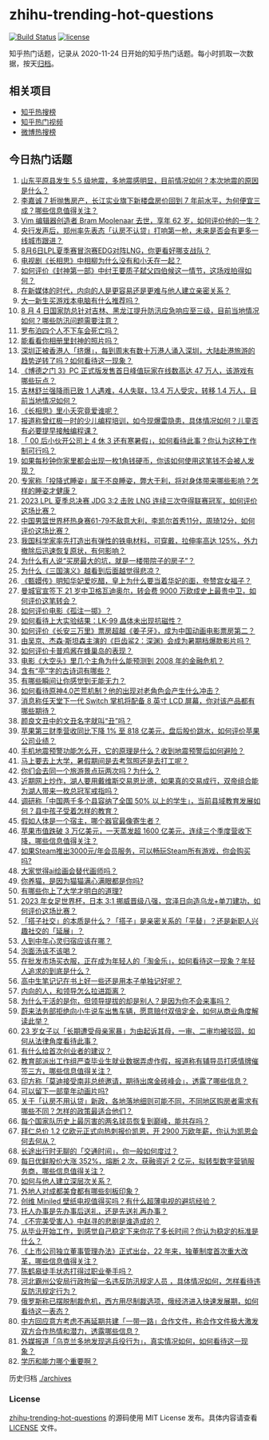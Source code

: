 # zhihu-trending-hot-questions

[![Build Status](https://github.com/justjavac/zhihu-trending-hot-questions/workflows/ci/badge.svg?branch=master)](https://github.com/justjavac/zhihu-trending-hot-questions/actions)
[![license](https://img.shields.io/github/license/justjavac/zhihu-trending-hot-questions)](https://github.com/justjavac/zhihu-trending-hot-questions/blob/master/LICENSE)

知乎热门话题，记录从 2020-11-24
日开始的知乎热门话题。每小时抓取一次数据，按天[归档](./archives)。

## 相关项目

- [知乎热搜榜](https://github.com/justjavac/zhihu-trending-top-search)
- [知乎热门视频](https://github.com/justjavac/zhihu-trending-hot-video)
- [微博热搜榜](https://github.com/justjavac/weibo-trending-hot-search)

## 今日热门话题

<!-- BEGIN -->
<!-- 最后更新时间 Sun Aug 06 2023 13:08:43 GMT+0800 (China Standard Time) -->

1. [山东平原县发生 5.5 级地震，多地震感明显，目前情况如何？本次地震的原因是什么？](https://www.zhihu.com/question/615880829)
1. [李嘉诚 7 折抛售房产，长江实业旗下新楼盘房价回到 7 年前水平，为何便宜三成？哪些信息值得关注？](https://www.zhihu.com/question/615775834)
1. [Vim 编辑器创造者 Bram Moolenaar 去世，享年 62 岁，如何评价他的一生？](https://www.zhihu.com/question/615835724)
1. [央行发声后，郑州率先表态「认房不认贷」打响第一枪，未来是否会有更多一线城市跟进？](https://www.zhihu.com/question/615678155)
1. [8月6日LPL夏季赛冒泡赛EDG对阵LNG，你更看好哪支战队？](https://www.zhihu.com/question/615881601)
1. [电视剧《长相思》中相柳为什么没有和小夭在一起？](https://www.zhihu.com/question/614598453)
1. [如何评价《封神第一部》中纣王要质子弑父四伯候这一情节，这场戏拍得如何？](https://www.zhihu.com/question/615078798)
1. [在新媒体的时代，内向的人是更容易还是更难与他人建立亲密关系？](https://www.zhihu.com/question/614078479)
1. [大一新生买游戏本电脑有什么推荐吗？](https://www.zhihu.com/question/609218575)
1. [8 月 4 日国家防总针对吉林、黑龙江提升防汛应急响应至三级，目前当地情况如何？哪些防汛问题需要注意？](https://www.zhihu.com/question/615649122)
1. [罗布泊四个人不下车会死亡吗？](https://www.zhihu.com/question/615519308)
1. [能看看你相册里封神的照片吗？](https://www.zhihu.com/question/608906016)
1. [深圳正被香港人「挤爆」，每到周末有数十万港人涌入深圳，大陆赴港旅游的趋势逆转了吗？如何看待这一现象？](https://www.zhihu.com/question/615595021)
1. [《博德之门 3》PC 正式版发售首日峰值玩家在线数高达 47 万人，该游戏有哪些玩点？](https://www.zhihu.com/question/615643443)
1. [吉林舒兰强降雨已致 1 人遇难，4人失联，13.4 万人受灾，转移 1.4 万人，目前当地情况如何？](https://www.zhihu.com/question/615776145)
1. [《长相思》里小夭究竟爱谁呢？](https://www.zhihu.com/question/615351803)
1. [报道称曾红极一时的少儿编程培训，如今现爆雷隐患，具体情况如何？儿童否有必要提早接触编程课？](https://www.zhihu.com/question/615798625)
1. [「 00 后小伙开公司上 4 休 3 还有寒暑假」，如何看待此事？你认为这种工作制可行吗？](https://www.zhihu.com/question/615597209)
1. [如果每秒钟你家里都会出现一枚1角钱硬币，你该如何使用这笔钱不会被人发现？](https://www.zhihu.com/question/613588464)
1. [专家称「投降式睡姿」属于不良睡姿，弊大于利，将对身体带来哪些影响？怎样的睡姿才健康？](https://www.zhihu.com/question/615756137)
1. [2023 LPL 夏季总决赛 JDG 3:2 击败 LNG 连续三次夺得联赛冠军，如何评价这场比赛？](https://www.zhihu.com/question/615792579)
1. [中国男篮世界杯热身赛61-79不敌意大利，李凯尔首秀11分，周琦12分，如何评价这场比赛？](https://www.zhihu.com/question/615881862)
1. [我国科学家率先打造出有弹性的铁电材料，可穿戴，拉伸率高达 125%，外力撤除后迅速恢复原状，有何影响？](https://www.zhihu.com/question/615568746)
1. [为什么有人说“买房最大的坑，就是一楼带院子的房子”？](https://www.zhihu.com/question/545097241)
1. [为什么《三国演义》越看到后面越觉得悲凉？](https://www.zhihu.com/question/395022342)
1. [《甄嬛传》明知华妃爱吃醋，皇上为什么要当着华妃的面，夸赞宫女福子？](https://www.zhihu.com/question/599388934)
1. [曼城官宣签下 21 岁中卫格瓦迪奥尔，转会费 9000 万欧成史上最贵中卫，如何评价这笔转会？](https://www.zhihu.com/question/615800773)
1. [如何评价电影《孤注一掷》？](https://www.zhihu.com/question/615396611)
1. [如何看待上大实验结果：LK-99 晶体未出现抗磁性？](https://www.zhihu.com/question/615418752)
1. [如何评价《长安三万里》票房超越《姜子牙》，成为中国动画电影票房第二？](https://www.zhihu.com/question/615614275)
1. [由吴京、杰森·斯坦森主演的《巨齿鲨2：深渊》会成为暑期档爆款影片吗？](https://www.zhihu.com/question/615238866)
1. [如何评价卡普鸡酱在蜂巢岛的表现？](https://www.zhihu.com/question/613872469)
1. [电影《大空头》里几个主角为什么能预测到 2008 年的金融危机？](https://www.zhihu.com/question/611538988)
1. [含有“亭”字的古诗词有哪些？](https://www.zhihu.com/question/615675054)
1. [有哪些瞬间让你感觉到无能无力？](https://www.zhihu.com/question/500403489)
1. [如何看待原神4.0芒荒机制？他的出现对老角色会产生什么冲击？](https://www.zhihu.com/question/615753980)
1. [消息称任天堂下一代 Switch 掌机将配备 8 英寸 LCD 屏幕，你对该产品都有哪些期待？](https://www.zhihu.com/question/615378777)
1. [颜良文丑中的文丑名字就叫“丑”吗？](https://www.zhihu.com/question/615326000)
1. [苹果第三财季营收同比下降 1% 至 818 亿美元，盘后股价跳水，如何评价苹果公司业绩？](https://www.zhihu.com/question/615566136)
1. [手机地震预警功能怎么开，它的原理是什么？收到地震预警后如何避险？](https://www.zhihu.com/question/615903825)
1. [马上要去上大学，暑假期间是去考驾照还是去打工呢？](https://www.zhihu.com/question/609817504)
1. [你们会去同一个旅游景点玩两次吗？为什么？](https://www.zhihu.com/question/613595442)
1. [近期网上炒作，湖人要用戴维斯交易恩比德，如果真的交易成行，双帝组合能为湖人带来一枚总冠军戒指吗？](https://www.zhihu.com/question/615403766)
1. [调研称「中国两千多个县容纳了全国 50% 以上的学生」，当前县域教育发展如何？县中孩子受着怎样的教育？](https://www.zhihu.com/question/615577232)
1. [假如人体是一个宿主，哪个器官最像寄生者？](https://www.zhihu.com/question/614304388)
1. [苹果市值跌破 3 万亿美元，一天蒸发超 1600 亿美元，连续三个季度营收下降，哪些信息值得关注？](https://www.zhihu.com/question/615759201)
1. [如果Steam推出3000元/年会员服务，可以畅玩Steam所有游戏，你会购买吗?](https://www.zhihu.com/question/614713228)
1. [大家觉得ai绘画会替代画师吗？](https://www.zhihu.com/question/594432719)
1. [你养猫，是因为猫猫满心满眼都是你吗?](https://www.zhihu.com/question/613562931)
1. [有哪些你上了大学才明白的道理?](https://www.zhihu.com/question/325482916)
1. [2023 年女足世界杯，日本 3:1 挪威晋级八强，宫泽日向造乌龙+单刀建功，如何评价这场比赛？](https://www.zhihu.com/question/615805709)
1. [「搭子社交」的本质是什么？「搭子」是亲密关系的「平替」？还是新职人兴趣社交的「延展」？](https://www.zhihu.com/question/613869981)
1. [人到中年心灵归宿应该在哪？](https://www.zhihu.com/question/606004628)
1. [泡面汤该不该喝？](https://www.zhihu.com/question/607447925)
1. [在批发市场买衣服，正在成为年轻人的「淘金乐」，如何看待这一现象？年轻人追求的到底是什么？](https://www.zhihu.com/question/615598953)
1. [高中生笔记记在书上好一些还是用本子单独记好呢？](https://www.zhihu.com/question/614233484)
1. [内向的人，和领导怎么拉进距离？](https://www.zhihu.com/question/609886469)
1. [为什么干活的是你，但领导提拔的却是别人？是因为你不会来事吗？](https://www.zhihu.com/question/615168946)
1. [蔚来法务部拒绝向小牛说车出售车辆，愿意赔付双倍定金，如何从商业角度解读此举？](https://www.zhihu.com/question/615789006)
1. [23 岁女子以「长期遭受母亲家暴」为由起诉其母，一审、二审均被驳回，如何从法律角度看待此事？](https://www.zhihu.com/question/615396434)
1. [有什么给首次创业者的建议？](https://www.zhihu.com/question/315164985)
1. [教育部派出工作组严查毕业生就业数据弄虚作假，报道称有辅导员打感情牌催签三方，哪些信息值得关注？](https://www.zhihu.com/question/615759217)
1. [印方称「莫迪接受南非总统邀请，期待出席金砖峰会」，透露了哪些信息？](https://www.zhihu.com/question/615604718)
1. [可以留下一部童年动画片吗?](https://www.zhihu.com/question/614042948)
1. [关于「认房不用认贷」新政，各地落地细则可能不同，不同地区购房者需求有哪些不同？怎样的政策最适合他们？](https://www.zhihu.com/question/615678581)
1. [每个国家队历史上最厉害的两名球员恢复到巅峰，能共存吗？](https://www.zhihu.com/question/615406295)
1. [拜仁总价 1.2 亿欧元正式向热刺报价凯恩，开 2900 万欧年薪，你认为凯恩会何去何从？](https://www.zhihu.com/question/615772017)
1. [长途出行时无聊的「交通时间」，你一般如何度过？](https://www.zhihu.com/question/615307671)
1. [每日优鲜股价大涨 352%，熔断 2 次，获融资近 2 亿元，拟转型数字营销服务商，哪些信息值得关注？](https://www.zhihu.com/question/615723962)
1. [如何与他人建立深层次关系？](https://www.zhihu.com/question/613870915)
1. [外地人对成都美食都有哪些刻板印象？](https://www.zhihu.com/question/615721910)
1. [创维 Miniled 壁纸电视值得买吗？有什么超薄电视的避坑经验？](https://www.zhihu.com/question/615645630)
1. [托人办事是先办事后送礼，还是先送礼再办事？](https://www.zhihu.com/question/605363398)
1. [《不完美受害人》中赵寻的悲剧是谁造成的？](https://www.zhihu.com/question/614592267)
1. [从毕业开始工作，到感觉自己稳定下来你花了多长时间？你认为稳定的标准是什么？](https://www.zhihu.com/question/615341197)
1. [《上市公司独立董事管理办法》正式出台，22 年来，独董制度首次重大改革，哪些信息值得关注？](https://www.zhihu.com/question/615686244)
1. [陈鹤皋徒手状态打得过职业拳手吗？](https://www.zhihu.com/question/518122406)
1. [河北霸州公安局行政拘留一名违反防汛规定人员 ，具体情况如何，怎样看待违反防汛规定行为？](https://www.zhihu.com/question/615400749)
1. [俄罗斯称已摆脱制裁危机，西方用尽制裁选项，俄经济进入快速发展期，如何看待这一表态？](https://www.zhihu.com/question/615572939)
1. [中方回应意方考虑不再延期共建「一带一路」合作文件，称合作文件极大激发双方合作热情和潜力，透露哪些信息？](https://www.zhihu.com/question/615590178)
1. [外媒报道「乌克兰多地发现逃兵役行为」，真实情况如何，如何看待这一现象？](https://www.zhihu.com/question/615255124)
1. [学历和能力哪个重要啊？](https://www.zhihu.com/question/615770435)

<!-- END -->

历史归档 [./archives](./archives)

### License

[zhihu-trending-hot-questions](https://github.com/justjavac/zhihu-trending-hot-questions)
的源码使用 MIT License 发布。具体内容请查看 [LICENSE](./LICENSE) 文件。
